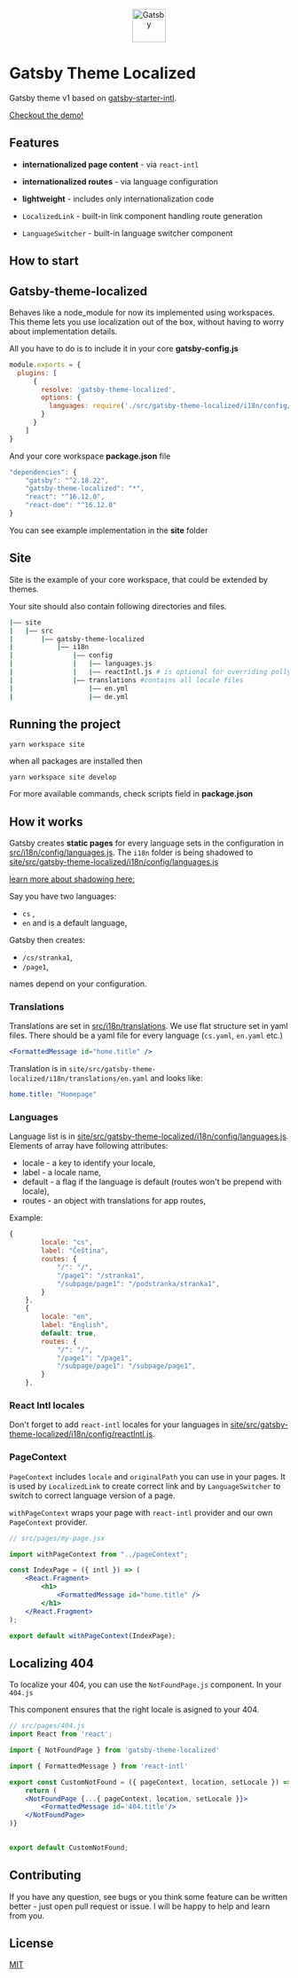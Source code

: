 <p align="center">
  <a href="https://www.gatsbyjs.org">
    <img alt="Gatsby" src="https://www.gatsbyjs.org/monogram.svg" width="60" />
  </a>
</p>

# Gatsby Theme Localized

Gatsby theme v1 based on [gatsby-starter-intl](https://github.com/tomekskuta/gatsby-starter-intl).

[Checkout the demo!](https://gatsby-starter-internationalized.ack.ee)

## Features

-   **internationalized page content** - via `react-intl`
-   **internationalized routes** - via language configuration
-   **lightweight** - includes only internationalization code

-   `LocalizedLink` - built-in link component handling route generation
-   `LanguageSwitcher` - built-in language switcher component

## How to start

## Gatsby-theme-localized
Behaves like a node_module for now its implemented using workspaces.
This theme lets you use localization out of the box, without having to worry about implementation details.

All you have to do is to include it in your core **gatsby-config.js**

```javascript
module.exports = {
  plugins: [
      {
        resolve: 'gatsby-theme-localized',
        options: {
          languages: require('./src/gatsby-theme-localized/i18n/config/languages'),
        }
      }
    ]
}
```

And your core workspace **package.json** file

```javascript
"dependencies": {
    "gatsby": "^2.18.22",
    "gatsby-theme-localized": "*",
    "react": "^16.12.0",
    "react-dom": "^16.12.0"
}
```

You can see example implementation in the **site** folder

## Site
Site is the example of your core workspace, that could be extended by themes.

Your site should also contain following directories and files.

```bash
|—— site
|   |—— src
|       |—— gatsby-theme-localized
|           |—— i18n
|               |—— config   
|               |   |—— languages.js
|               |   |—— reactIntl.js # is optional for overriding pollyfills etc
|               |—— translations #contains all locale files
|                   |—— en.yml 
|                   |—— de.yml  
```

## Running the project 
`yarn workspace site`

when all packages are installed then

`yarn workspace site develop`

For more available commands, check scripts field in **package.json**

## How it works

Gatsby creates **static pages** for every language sets in the configuration in [src/i18n/config/languages.js](src/i18n/config/languages.js). The `i18n` folder is being shadowed to [site/src/gatsby-theme-localized/i18n/config/languages.js](site/src/gatsby-theme-localized/i18n/config/languages.js) 

[learn more about shadowing here:](https://www.gatsbyjs.org/docs/themes/shadowing/)

Say you have two languages:

-   `cs` ,
-   `en` and is a default language,

Gatsby then creates:

-   `/cs/stranka1`,
-   `/page1`, 

names depend on your configuration.

### Translations

Translations are set in [src/i18n/translations](site/src/gatsby-theme-localized/i18n/translations). We use flat structure set in yaml files. There should be a yaml file for every language (`cs.yaml`, `en.yaml` etc.)

```jsx
<FormattedMessage id="home.title" />
```

Translation is in `site/src/gatsby-theme-localized/i18n/translations/en.yaml` and looks like:

```yaml
home.title: "Homepage"
```

### Languages

Language list is in [site/src/gatsby-theme-localized/i18n/config/languages.js](site/src/gatsby-theme-localized/i18n/config/languages.js). Elements of array have following attributes:

-   locale - a key to identify your locale,
-   label - a locale name,
-   default - a flag if the language is default (routes won't be prepend with locale),
-   routes - an object with translations for app routes,

Example:

```js
{
        locale: "cs",
        label: "Čeština",
        routes: {
            "/": "/",
            "/page1": "/stranka1",
            "/subpage/page1": "/podstranka/stranka1",
        }
    },
    {
        locale: "en",
        label: "English",
        default: true,
        routes: {
            "/": "/",
            "/page1": "/page1",
            "/subpage/page1": "/subpage/page1",
        }
    },
```

### React Intl locales
Don't forget to add `react-intl` locales for your languages in [site/src/gatsby-theme-localized/i18n/config/reactIntl.js](site/src/gatsby-theme-localized/i18n/config/reactIntl.js).

### PageContext
`PageContext` includes `locale` and `originalPath` you can use in your pages. It is used by `LocalizedLink` to create correct link and by `LanguageSwitcher` to switch to correct language version of a page.

`withPageContext` wraps your page with `react-intl` provider and our own `PageContext` provider.

```jsx
// src/pages/my-page.jsx

import withPageContext from "../pageContext";

const IndexPage = ({ intl }) => (
    <React.Fragment>
        <h1>
            <FormattedMessage id="home.title" />
        </h1>
    </React.Fragment>
);

export default withPageContext(IndexPage);
```

## Localizing 404
To localize your 404, you can use the `NotFoundPage.js` component. In your `404.js`

This component ensures that the right locale is asigned to your 404. 

```jsx
// src/pages/404.js
import React from 'react';

import { NotFoundPage } from 'gatsby-theme-localized'

import { FormattedMessage } from 'react-intl'

export const CustomNotFound = ({ pageContext, location, setLocale }) => {
    return (
    <NotFoundPage {...{ pageContext, location, setLocale }}>
        <FormattedMessage id='404.title'/>
    </NotFoundPage>
)}
 

export default CustomNotFound;
```

## Contributing

If you have any question, see bugs or you think some feature can be written better - just open pull request or issue. I will be happy to help and learn from you.

## License

[MIT](https://opensource.org/licenses/MIT)
